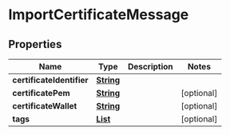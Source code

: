 

# ImportCertificateMessage


## Properties

| Name | Type | Description | Notes |
|------------ | ------------- | ------------- | -------------|
|**certificateIdentifier** | [**String**](String.md) |  |  |
|**certificatePem** | [**String**](String.md) |  |  [optional] |
|**certificateWallet** | [**String**](String.md) |  |  [optional] |
|**tags** | [**List**](List.md) |  |  [optional] |



